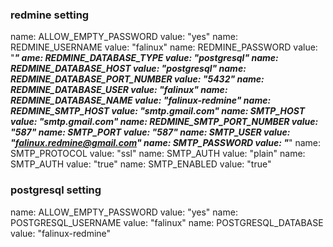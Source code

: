### redmine setting

name: ALLOW_EMPTY_PASSWORD
value: "yes"
name: REDMINE_USERNAME
value: "falinux"
name: REDMINE_PASSWORD
value: "*********"
ame: REDMINE_DATABASE_TYPE
value: "postgresql"
name: REDMINE_DATABASE_HOST
value: "postgresql"
name: REDMINE_DATABASE_PORT_NUMBER
value: "5432"
name: REDMINE_DATABASE_USER
value: "falinux"
name: REDMINE_DATABASE_NAME
value: "falinux-redmine"
name: REDMINE_SMTP_HOST
value: "smtp.gmail.com"
name: SMTP_HOST
value: "smtp.gmail.com"
name: REDMINE_SMTP_PORT_NUMBER
value: "587"
name: SMTP_PORT
value: "587"
name: SMTP_USER
value: "falinux.redmine@gmail.com"
name: SMTP_PASSWORD
value: "*********"
name: SMTP_PROTOCOL
value: "ssl"
name: SMTP_AUTH
value: "plain"
name: SMTP_AUTH
value: "true"
name: SMTP_ENABLED
value: "true"

### postgresql setting

name: ALLOW_EMPTY_PASSWORD
value: "yes"
name: POSTGRESQL_USERNAME
value: "falinux"
name: POSTGRESQL_DATABASE
value: "falinux-redmine"



